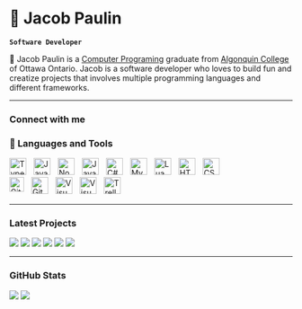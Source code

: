 # 🌿 Jacob Paulin

**`Software Developer`**

👋 Jacob Paulin is a [Computer Programing](https://www.algonquincollege.com/sat/program/computer-programming/#overview) graduate from [Algonquin College](https://www.algonquincollege.com) of Ottawa Ontario. Jacob is a software developer who loves to build fun and creatize projects that involves multiple programming languages and different frameworks.

---

### Connect with me



### 🧰 Languages and Tools

<span>
  <img align="left" alt="TypeScript" width="30px" style="padding-right:10px;" src="https://cdn.jsdelivr.net/gh/devicons/devicon/icons/typescript/typescript-plain.svg" />
  <img align="left" alt="JavaScript" width="30px" style="padding-right:10px;" src="https://cdn.jsdelivr.net/gh/devicons/devicon/icons/javascript/javascript-plain.svg" />
  <img align="left" alt="NodeJS" width="30px" style="padding-right:10px;" src="https://cdn.jsdelivr.net/gh/devicons/devicon/icons/nodejs/nodejs-original.svg" />
  <img align="left" alt="Java" width="30px" style="padding-right:10px;" src="https://cdn.jsdelivr.net/gh/devicons/devicon/icons/java/java-original.svg"/>
  <img align="left" alt="C#" width="30px" style="padding-right:10px;" src="https://cdn.jsdelivr.net/gh/devicons/devicon/icons/csharp/csharp-original.svg"/>
  <img align="left" alt="MySQL" width="30px" style="padding-right:10px;" src="https://cdn.jsdelivr.net/gh/devicons/devicon/icons/mysql/mysql-original-wordmark.svg" />
  <img align="left" alt="Lua" width="30px" style="padding-right:10px;" src="https://cdn.jsdelivr.net/gh/devicons/devicon/icons/lua/lua-original.svg" />
  <img align="left" alt="HTML" width="30px" style="padding-right:10px;" src="https://cdn.jsdelivr.net/gh/devicons/devicon/icons/html5/html5-plain.svg" />
  <img align="left" alt="CSS" width="30px" style="padding-right:10px;" src="https://cdn.jsdelivr.net/gh/devicons/devicon/icons/css3/css3-plain.svg" />
</span>
<br/>
<br/>

<span>
  <img align="left" alt="GitHub" width="26px"  style="padding-right:10px;" src="https://user-images.githubusercontent.com/3369400/139447912-e0f43f33-6d9f-45f8-be46-2df5bbc91289.png" />
  <img align="left" alt="Git" width="30px" style="padding-right:10px;" src="https://cdn.jsdelivr.net/gh/devicons/devicon/icons/git/git-original.svg" />
  <img align="left" alt="VisualStudio Code" width="30px" style="padding-right:10px;" src="https://cdn.jsdelivr.net/gh/devicons/devicon/icons/vscode/vscode-original.svg">
  <img align="left" alt="VisualStudio" width="30px" style="padding-right:10px;" src="https://cdn.jsdelivr.net/gh/devicons/devicon/icons/visualstudio/visualstudio-original.svg">
  <img align="left" alt="Trello" width="30px" style="padding-right:10px;" src="https://cdn.jsdelivr.net/gh/devicons/devicon/icons/trello/trello-original.svg">
</span>
<br/>
<br/>


---

###  Latest Projects

<img src="https://github-readme-stats.vercel.app/api/pin/?username=SparrowStudios&theme=radical&repo=ssDrones">
<img src="https://github-readme-stats.vercel.app/api/pin/?username=jaypaulincodes&theme=radical&repo=wordlejs">
<img src="https://github-readme-stats.vercel.app/api/pin/?username=SparrowStudios&theme=radical&repo=ssCaptcha-bot">
<img src="https://github-readme-stats.vercel.app/api/pin/?username=SparrowStudios&theme=radical&repo=ssQueue">
<img src="https://github-readme-stats.vercel.app/api/pin/?username=jaypaulincodes&theme=radical&repo=CST2335_ProjectAssignment">
<img src="https://github-readme-stats.vercel.app/api/pin/?username=jaypaulincodes&theme=radical&repo=NebulaTags">


---

### GitHub Stats
<img src="https://github-readme-stats.vercel.app/api/top-langs/?username=JayPaulinCodes&show_icons=true&theme=radical">
<img src="https://github-readme-stats.vercel.app/api?username=JayPaulinCodes&show_icons=true&theme=radical">
<br/>
<br/>
